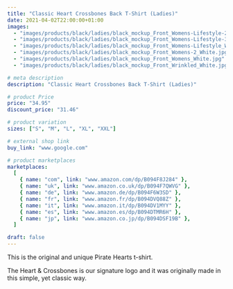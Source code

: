 ```yaml
---
title: "Classic Heart Crossbones Back T-Shirt (Ladies)"
date: 2021-04-02T22:00:00+01:00
images:
  - "images/products/black/ladies/black_mockup_Front_Womens-Lifestyle-2_White.jpg"
  - "images/products/black/ladies/black_mockup_Front_Womens-Lifestyle-3_White.jpg"
  - "images/products/black/ladies/black_mockup_Front_Womens-Lifestyle_White.jpg"
  - "images/products/black/ladies/black_mockup_Front_Womens-2_White.jpg"
  - "images/products/black/ladies/black_mockup_Front_Womens_White.jpg"
  - "images/products/black/ladies/black_mockup_Front_Wrinkled_White.jpg"

# meta description
description: "Classic Heart Crossbones Back T-Shirt (Ladies)"

# product Price
price: "34.95"
discount_price: "31.46"

# product variation
sizes: ["S", "M", "L", "XL", "XXL"]

# external shop link
buy_link: "www.google.com"

# product marketplaces
marketplaces:
  [
    { name: "com", link: "www.amazon.com/dp/B094F8J284" },
    { name: "uk", link: "www.amazon.co.uk/dp/B094F7QWVG" },
    { name: "de", link: "www.amazon.de/dp/B094F6W3SD" },
    { name: "fr", link: "www.amazon.fr/dp/B094DVQ88Z" },
    { name: "it", link: "www.amazon.it/dp/B094DV1MYY" },
    { name: "es", link: "www.amazon.es/dp/B094DTMR6H" },
    { name: "jp", link: "www.amazon.co.jp/dp/B094DSF19B" },
  ]

draft: false
---
```


This is the original and unique Pirate Hearts t-shirt.

The Heart & Crossbones is our signature logo and it was originally made in this simple, yet classic way.
